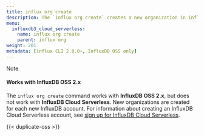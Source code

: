 ```yaml
---
title: influx org create
description: The `influx org create` creates a new organization in InfluxDB.
menu:
  influxdb3_cloud_serverless:
    name: influx org create
    parent: influx org
weight: 201
metadata: [influx CLI 2.0.0+, InfluxDB OSS only]
---
```


> [!Note]
> #### Works with InfluxDB OSS 2.x
> 
> The `influx org create` command works with **InfluxDB OSS 2.x**, but does not
> work with **InfluxDB Cloud Serverless**.
> New organizations are created for each new InfluxDB account.
> For information about creating an InfluxDB Cloud Serverless account, see
> [sign up for InfluxDB Cloud Serverless](/influxdb3/cloud-serverless/sign-up/).

{{< duplicate-oss >}}
